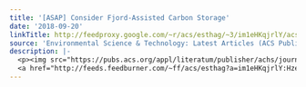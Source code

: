 ```yaml
---
title: '[ASAP] Consider Fjord-Assisted Carbon Storage'
date: '2018-09-20'
linkTitle: http://feedproxy.google.com/~r/acs/esthag/~3/im1eHKqjrlY/acs.est.8b04854
source: 'Environmental Science & Technology: Latest Articles (ACS Publications)'
description: |-
  <p><img src="https://pubs.acs.org/appl/literatum/publisher/achs/journals/content/esthag/0/esthag.ahead-of-print/acs.est.8b04854/20180919/images/medium/es-2018-04854w_0003.gif" alt="TOC Graphic"/></p><div><cite>Environmental Science & Technology</cite></div><div>DOI: 10.1021/acs.est.8b04854</div><div class="feedflare">
  <a href="http://feeds.feedburner.com/~ff/acs/esthag?a=im1eHKqjrlY:HzeXY6gjbDk:yIl2AUoC8zA"><img src="http://feeds.feedburner.com/~ff/acs/esthag?d=yIl2AUoC8zA" border="0"></img></a>
---
```

